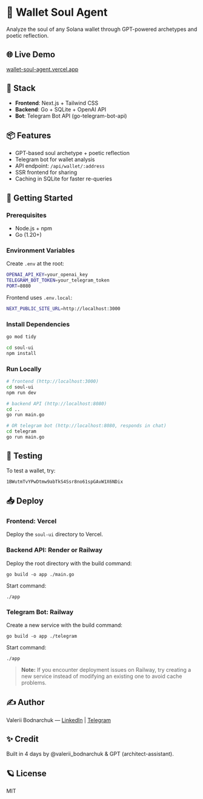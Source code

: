 # 🧙 Wallet Soul Agent
Analyze the soul of any Solana wallet through GPT-powered archetypes and poetic reflection.

## 🌐 Live Demo  
[wallet-soul-agent.vercel.app](https://wallet-soul-agent.vercel.app)

## 🧠 Stack
- **Frontend**: Next.js + Tailwind CSS
- **Backend**: Go + SQLite + OpenAI API
- **Bot**: Telegram Bot API (go-telegram-bot-api)

## 📦 Features
- GPT-based soul archetype + poetic reflection
- Telegram bot for wallet analysis
- API endpoint: `/api/wallet/:address`
- SSR frontend for sharing
- Caching in SQLite for faster re-queries

## 🚀 Getting Started

### Prerequisites
- Node.js + npm
- Go (1.20+)

### Environment Variables
Create `.env` at the root:
```bash
OPENAI_API_KEY=your_openai_key
TELEGRAM_BOT_TOKEN=your_telegram_token
PORT=8080
```

Frontend uses `.env.local`:
```bash
NEXT_PUBLIC_SITE_URL=http://localhost:3000
```

### Install Dependencies
```bash
go mod tidy

cd soul-ui
npm install
```

### Run Locally
```bash
# frontend (http://localhost:3000)
cd soul-ui
npm run dev

# backend API (http://localhost:8080)
cd ..
go run main.go

# OR telegram bot (http://localhost:8080, responds in chat)
cd telegram
go run main.go
```

## 🧪 Testing
To test a wallet, try:
```
1BWutmTvYPwDtmw9abTkS4Ssr8no61spGAvW1X6NDix
```

## 📥 Deploy

### Frontend: Vercel
Deploy the `soul-ui` directory to Vercel.

### Backend API: Render or Railway
Deploy the root directory with the build command:
```
go build -o app ./main.go
```
Start command:
```
./app
```

### Telegram Bot: Railway
Create a new service with the build command:
```
go build -o app ./telegram
```
Start command:
```
./app
```

> **Note:** If you encounter deployment issues on Railway, try creating a new service instead of modifying an existing one to avoid cache problems.

## ✍️ Author
Valerii Bodnarchuk — [LinkedIn](https://www.linkedin.com/in/valerii-bodnarchuk) | [Telegram](https://t.me/valerii_bodnarchuk)

## ✨ Credit
Built in 4 days by @valerii_bodnarchuk & GPT (architect-assistant).

## 🪐 License
MIT